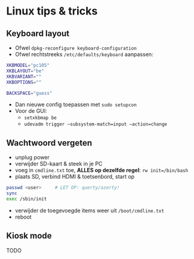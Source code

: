 # Linux tips & tricks
## Keyboard layout 
* Ofwel `dpkg-reconfigure keyboard-configuration`
* Ofwel rechtstreeks `/etc/defaults/keyboard` aanpassen:
```bash
XKBMODEL="pc105"
XKBLAYOUT="be"
XKBVARIANT=""
XKBOPTIONS=""

BACKSPACE="guess"
```
* Dan nieuwe config toepassen met `sudo setupcon`
* Voor de GUI:
  * `setxkbmap be`
  * `udevadm trigger –subsystem-match=input –action=change`

## Wachtwoord vergeten
* unplug power
* verwijder SD-kaart & steek in je PC
* voeg in `cmdline.txt` toe, **ALLES op dezelfde regel**: `rw init=/bin/bash`
* plaats SD, verbind HDMI & toetsenbord, start op

```bash
passwd <user>     # LET OP: querty/azerty!
sync
exec /sbin/init
```
* verwijder de toegevoegde items weer uit `/boot/cmdline.txt`
* reboot

## Kiosk mode
TODO
